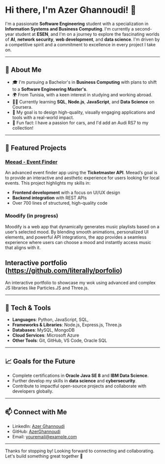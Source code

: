 # Hi there, I'm Azer Ghannoudi! 👋

I'm a passionate **Software Engineering** student with a specialization in **Information Systems and Business Computing**. I'm currently a second-year student at **ESEN**, and I'm on a journey to explore the fascinating worlds of **AI**, **network security**, **web development**, and **data science**. I'm driven by a competitive spirit and a commitment to excellence in every project I take on.

---

## 🚀 About Me

- 🎓 I'm pursuing a Bachelor's in **Business Computing** with plans to shift to a **Software Engineering Master's**.
- 🌍 From Tunisia, with a keen interest in studying and working abroad.
- 👨‍💻 Currently learning **SQL**, **Node.js**, **JavaScript**, and **Data Science** on Coursera.
- 🎯 My goal is to design high-quality, visually engaging applications and tools with a real-world impact.
- 🚗 Fun fact: I have a passion for cars, and I'd add an Audi RS7 to my collection!

---

## 💼 Featured Projects

### [Meead - Event Finder](https://github.com/literally/meaad)
An advanced event finder app using the **Ticketmaster API**. Meead’s goal is to provide an interactive and aesthetic experience for users looking for local events. This project highlights my skills in:
  - **Frontend development** with a focus on UI/UX design
  - **Backend integration** with REST APIs
  - Over 700 lines of structured, high-quality code

### Moodify (in progress)
Moodify is a web app that dynamically generates music playlists based on a user’s selected mood. By blending smooth animations, personalized UI elements, and powerful API integrations, the app provides a seamless experience where users can choose a mood and instantly access music that aligns with it.

## Interactive portfolio (https://github.com/literally/porfolio)
An interactive portfolio to showcase my wok using advanced and complex JS libraries like Particles.JS and Three.js.

---

## 🔧 Tech & Tools

- **Languages**: Python, JavaScript, SQL, 
- **Frameworks & Libraries**: Node.js, Express.js, Three.js
- **Databases**: MySQL, MongoDB
- **Cloud Services**: Microsoft Azure
- **Other Tools**: Git, GitHub, VS Code, Oracle SQL

---

## 📈 Goals for the Future

- Complete certifications in **Oracle Java SE 8** and **IBM Data Science**.
- Further develop my skills in **data science** and **cybersecurity**.
- Contribute to impactful open-source projects and collaborate with developers globally.

---

## 📫 Connect with Me

- LinkedIn: [Azer Ghannoudi]((https://www.linkedin.com/in/azer-ghannoudi-260b662b1/))
- GitHub: [AzerGhannoudi](https://github.com/literallyazer)
- Email: [youremail@example.com](mailto:azer.ghannoudi@esen.tn)

---

Thanks for stopping by! Looking forward to connecting and collaborating. Let's build something great together 🚀
